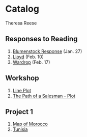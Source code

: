 # Catalog

Theresa Reese

## Responses to Reading
 1. [Blumenstock Response](https://theresareese.github.io/workshop/blumenstock) (Jan. 27)
 2. [Lloyd](https://theresareese.github.io/workshop/lloyd) (Feb. 10)
 3. [Wardrop](https://theresareese.github.io/workshop/wardrop) (Feb. 17)

## Workshop

 1. [Line Plot](https://theresareese.github.io/workshop/plot2.png)
 2. [The Path of a Salesman - Plot](https://theresareese.github.io/workshop/path_plot.png)

## Project 1

1. [Map of Morocco](https://theresareese.github.io/workshop/Morocco.png)
2. [Tunisia](https://theresareese.github.io/workshop/Tunisia.png)

